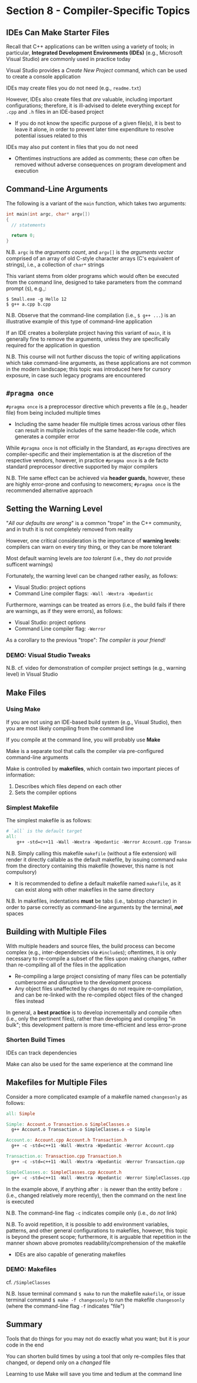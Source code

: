 # Section 8 - Compiler-Specific Topics

## IDEs Can Make Starter Files

Recall that C++ applications can be written using a variety of tools; in particular, **Integrated Development Environments (IDEs)** (e.g., Microsoft Visual Studio) are commonly used in practice today

Visual Studio provides a *Create New Project* command, which can be used to create a console application

IDEs may create files you do not need (e.g., `readme.txt`)

However, IDEs also create files that *are* valuable, including important configurations; therefore, it is ill-advised to delete everything except for `.cpp` and `.h` files in an IDE-based project
  * If you do not know the specific purpose of a given file(s), it is best to leave it alone, in order to prevent later time expenditure to resolve potential issues related to this

IDEs may also put content in files that you do not need
  * Oftentimes instructions are added as comments; these *can* often be removed without adverse consequences on program development and execution

## Command-Line Arguments

The following is a variant of the `main` function, which takes two arguments:
```cpp
int main(int argc, char* argv[])
{
  // statements

  return 0;
}
```

N.B. `argc` is the *arguments count*, and `argv[]` is the *arguments vector* comprised of an array of old C-style character arrays (C's equivalent of strings), i.e., a collection of `char*` strings

This variant stems from older programs which would often be executed from the command line, designed to take parameters from the command prompt (`$`), e.g.,:
```
$ Small.exe -g Hello 12
$ g++ a.cpp b.cpp
```

N.B. Observe that the command-line compilation (i.e., `$ g++ ...`) is an illustrative example of this type of command-line application

If an IDE creates a boilerplate project having this variant of `main`, it is generally fine to remove the arguments, unless they are specifically required for the application in question

N.B. This course will not further discuss the topic of writing applications which take command-line arguments, as these applications are not common in the modern landscape; this topic was introduced here for cursory exposure, in case such legacy programs are encountered

## `#pragma once`

`#pragma once` is a preprocessor directive which prevents a file (e.g., header file) from being included multiple times
  * Including the same header file multiple times across various other files can result in multiple includes of the same header-file code, which generates a compiler error

While `#pragma once` is not officially in the Standard, as `#pragma` directives are compiler-specific and their implementation is at the discretion of the respective vendors, however, in practice `#pragma once` is a de facto standard preprocessor directive supported by major compilers

N.B. THe same effect can be achieved via **header guards**, however, these are highly error-prone and confusing to newcomers; `#pragma once` is the recommended alternative approach

## Setting the Warning Level

"*All our defaults are wrong*" is a common "trope" in the C++ community, and in truth it is not completely removed from reality

However, one critical consideration is the importance of **warning levels**: compilers can warn on every tiny thing, or they can be more tolerant

Most default warning levels are *too tolerant* (i.e., they do *not* provide sufficent warnings)

Fortunately, the warning level can be changed rather easily, as follows:
  * Visual Studio: project options
  * Command Line compiler flags: `-Wall -Wextra -Wpedantic`

Furthermore, warnings can be treated as errors (i.e., the build fails if there are warnings, as if they were errors), as follows:
* Visual Studio: project options
* Command Line compiler flag: `-Werror`

As a corollary to the previous "trope": *The compiler is your friend!*

### **DEMO: Visual Studio Tweaks**

N.B. cf. video for demonstration of compiler project settings (e.g., warning level) in Visual Studio

## Make Files

### Using Make

If you are not using an IDE-based build system (e.g., Visual Studio), then you are most likely compiling from the command line

If you compile at the command line, you will probably use **Make**

Make is a separate tool that calls the compiler via pre-configured command-line arguments

Make is controlled by **makefiles**, which contain two important pieces of information:
  1. Describes which files depend on each other
  2. Sets the compiler options

### Simplest Makefile

The simplest makefile is as follows:
```makefile
# `all` is the default target
all:
	g++ -std=c++11 -Wall -Wextra -Wpedantic -Werror Account.cpp Transaction.cpp SimpleClasses.cpp -o Simple
```

N.B. Simply calling this makefile `makefile` (without a file extension) will render it directly callable as the default makefile, by issuing command `make` from the directory containing this makefile (however, this name is not compulsory)
  * It is recommended to define a default makefile named `makefile`, as it can exist along with other makefiles in the same directory

N.B. In makefiles, indentations **must** be tabs (i.e., tabstop character) in order to parse correctly as command-line arguments by the terminal, ***not*** spaces

## Building with Multiple Files

With multiple headers and source files, the build process can become complex (e.g., inter-dependencies via `#include`s); oftentimes, it is only necessary to re-compile a subset of the files upon making changes, rather than re-compiling all of the files in the application
  * Re-compiling a large project consisting of many files can be potentially cumbersome and disruptive to the development process
  * Any object files unaffected by changes do not require re-compilation, and can be re-linked with the re-compiled object files of the changed files instead

In general, a **best practice** is to develop incrementally and compile often (i.e., only the pertinent files), rather than developing and compiling "in bulk"; this development pattern is more time-efficient and less error-prone

### Shorten Build Times

IDEs can track dependencies

Make can also be used for the same experience at the command line

## Makefiles for Multiple Files

Consider a more complicated example of a makefile named `changesonly` as follows:
```makefile
all: Simple

Simple: Account.o Transaction.o SimpleClasses.o
  g++ Account.o Transaction.o SimpleClasses.o -o Simple

Account.o: Account.cpp Account.h Transaction.h
  g++ -c -std=c++11 -Wall -Wextra -Wpedantic -Werror Account.cpp

Transaction.o: Transaction.cpp Transaction.h
  g++ -c -std=c++11 -Wall -Wextra -Wpedantic -Werror Transaction.cpp

SimpleClasses.o: SimpleClasses.cpp Account.h
  g++ -c -std=c++11 -Wall -Wextra -Wpedantic -Werror SimpleClasses.cpp
```

In the example above, if anything after `:` is newer than the entity before `:` (i.e., changed relatively more recently), then the command on the next line is executed

N.B. The command-line flag `-c` indicates compile only (i.e., do *not* link)

N.B. To avoid repetition, it is possible to add environment variables, patterns, and other general configurations to makefiles, however, this topic is beyond the present scope; furthermore, it is arguable that repetition in the manner shown above promotes readability/comprehension of the makefile
  * IDEs are also capable of generating makefiles

### **DEMO: Makefiles**

cf. `/SimpleClasses`

N.B. Issue terminal command `$ make` to run the makefile `makefile`, or issue terminal command `$ make -f changesonly` to run the makefile `changesonly` (where the command-line flag `-f` indicates "file")

## Summary

Tools that do things for you may not do exactly what you want; but it is *your* code in the end

You can shorten build times by using a tool that only re-compiles files that changed, or depend only on a *changed* file

Learning to use Make will save you time and tedium at the command line

